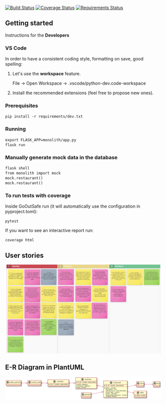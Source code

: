 [![Build Status](https://travis-ci.org/reuseman/GoOutSafe.svg?branch=main)](https://travis-ci.org/reuseman/GoOutSafe) [![Coverage Status](https://coveralls.io/repos/github/reuseman/GoOutSafe/badge.svg?branch=main)](https://coveralls.io/github/reuseman/GoOutSafe?branch=main) [![Requirements Status](https://requires.io/github/reuseman/GoOutSafe/requirements.svg?branch=main)](https://requires.io/github/reuseman/GoOutSafe/requirements/?branch=main)

## Getting started
Instructions for the **Developers**

### VS Code
In order to have a consistent coding style, formatting on save, good spelling:

1. Let's use the **workspace** feature.

    File -> Open Workspace -> .vscode/python-dev.code-workspace
2. Install the recommended extensions (feel free to propose new ones).
    

### Prerequisites
    pip install -r requirements/dev.txt
    
### Running
    export FLASK_APP=monolith/app.py 
    flask run

### Manually generate mock data in the database
    flask shell
    from monolith import mock
    mock.restaurant()
    mock.restaurant()

### To run tests with coverage
Inside GoOutSafe run (it will automatically use the configuration in pyproject.toml):

    pytest

If you want to see an interactive report run:

    coverage html

## User stories
![](docs/user-stories.png)

## E-R Diagram in PlantUML
![](docs/plantUML-er.png)